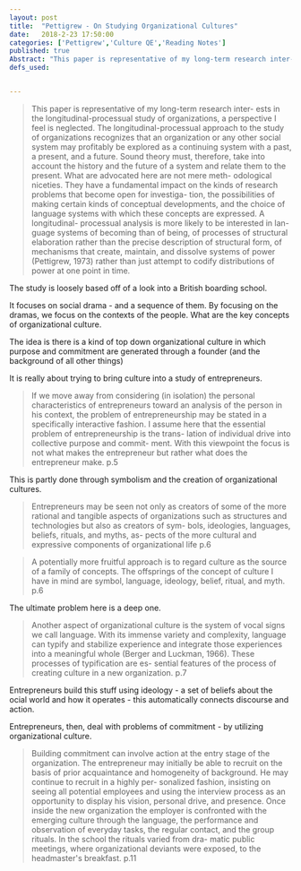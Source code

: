 ```yaml
---
layout: post
title:  "Pettigrew - On Studying Organizational Cultures"
date:   2018-2-23 17:50:00
categories: ['Pettigrew','Culture QE','Reading Notes']
published: true
Abstract: "This paper is representative of my long-term research inter- ests in the longitudinal-processual study of organizations, a perspective I feel is neglected. The longitudinal-processual approach to the study of organizations recognizes that an organization or any other social system may profitably be explored as a continuing system with a past, a present, and a future. Sound theory must, therefore, take into account the history and the future of a system and relate them to the present. What are advocated here are not mere meth- odological niceties. They have a fundamental impact on the kinds of research problems that become open for investiga- tion, the possibilities of making certain kinds of conceptual developments, and the choice of language systems with which these concepts are expressed. A longitudinal- processual analysis is more likely to be interested in lan- guage systems of becoming than of being, of processes of structural elaboration rather than the precise description of structural form, of mechanisms that create, maintain, and dissolve systems of power (Pettigrew, 1973) rather than just attempt to codify distributions of power at one point in time."
defs_used:


---
```

>This paper is representative of my long-term research inter- ests in the longitudinal-processual study of organizations, a perspective I feel is neglected. The longitudinal-processual approach to the study of organizations recognizes that an organization or any other social system may profitably be explored as a continuing system with a past, a present, and a future. Sound theory must, therefore, take into account the history and the future of a system and relate them to the present. What are advocated here are not mere meth- odological niceties. They have a fundamental impact on the kinds of research problems that become open for investiga- tion, the possibilities of making certain kinds of conceptual developments, and the choice of language systems with which these concepts are expressed. A longitudinal- processual analysis is more likely to be interested in lan- guage systems of becoming than of being, of processes of structural elaboration rather than the precise description of structural form, of mechanisms that create, maintain, and dissolve systems of power (Pettigrew, 1973) rather than just attempt to codify distributions of power at one point in time.

The study is loosely based off of a look into a British boarding school.

It focuses on social drama - and a sequence of them. By focusing on the dramas, we focus on the contexts of the people. What are the key concepts of organizational culture.

The idea is there is a kind of top down organizational culture in which purpose and commitment are generated through a founder (and the background of all other things)

It is really about trying to bring culture into a study of entrepreneurs.

>If we move away from considering (in isolation) the personal characteristics of entrepreneurs toward an analysis of the person in his context, the problem of entrepreneurship may be stated in a specifically interactive fashion. I assume here that the essential problem of entrepreneurship is the trans- lation of individual drive into collective purpose and commit- ment. With this viewpoint the focus is not what makes the entrepreneur but rather what does the entrepreneur make. p.5


This is partly done through symbolism and the creation of organizational cultures.

>Entrepreneurs may be seen not only as creators of some of the more rational and tangible aspects of organizations such as structures and technologies but also as creators of sym- bols, ideologies, languages, beliefs, rituals, and myths, as- pects of the more cultural and expressive components of organizational life p.6


>A potentially more fruitful approach is to regard culture as the source of a family of concepts. The offsprings of the concept of culture I have in mind are symbol, language, ideology, belief, ritual, and myth. p.6

The ultimate problem here is a deep one.

>Another aspect of organizational culture is the system of vocal signs we call language. With its immense variety and complexity, language can typify and stabilize experience and integrate those experiences into a meaningful whole (Berger and Luckman, 1966). These processes of typification are es- sential features of the process of creating culture in a new organization. p.7

Entrepreneurs build this stuff using ideology - a set of beliefs about the ocial world and how it operates - this automatically connects discourse and action.

Entrepreneurs, then, deal with problems of commitment - by utilizing organizational culture.


>Building commitment can involve action at the entry stage of the organization. The entrepreneur may initially be able to recruit on the basis of prior acquaintance and homogeneity of background. He may continue to recruit in a highly per- sonalized fashion, insisting on seeing all potential employees and using the interview process as an opportunity to display his vision, personal drive, and presence. Once inside the new organization the employer is confronted with the emerging culture through the language, the performance and observation of everyday tasks, the regular contact, and the group rituals. In the school the rituals varied from dra- matic public meetings, where organizational deviants were exposed, to the headmaster's breakfast. p.11
